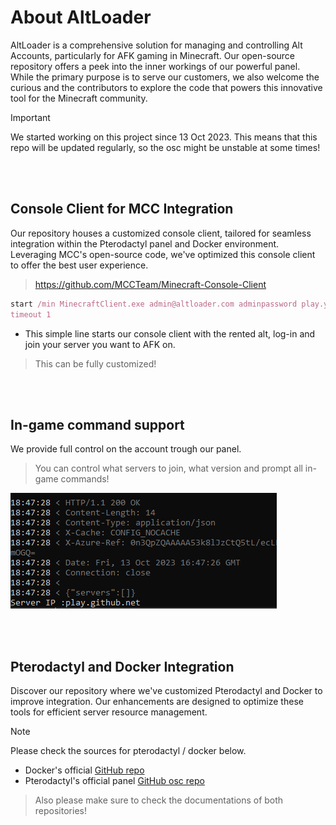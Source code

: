 # About AltLoader

AltLoader is a comprehensive solution for managing and controlling Alt Accounts, particularly for AFK gaming in Minecraft. Our open-source repository offers a peek into the inner workings of our powerful panel. While the primary purpose is to serve our customers, we also welcome the curious and the contributors to explore the code that powers this innovative tool for the Minecraft community.
> [!IMPORTANT]
> We started working on this project since 13 Oct 2023.
> This means that this repo will be updated regularly, so the osc might be unstable at some times!

<br>
<br>

## Console Client for MCC Integration

Our repository houses a customized console client, tailored for seamless integration within the Pterodactyl panel and Docker environment. Leveraging MCC's open-source code, we've optimized this console client to offer the best user experience.
> https://github.com/MCCTeam/Minecraft-Console-Client

```ruby
start /min MinecraftClient.exe admin@altloader.com adminpassword play.yourserver.com
timeout 1
```
- This simple line starts our console client with the rented alt, log-in and join your server you want to AFK on.
> This can be fully customized!

<br>
<br>

## In-game command support

We provide full control on the account trough our panel. 
> You can control what servers to join, what version and prompt all in-game commands!



![MCCscreenshot](https://github.com/devkarsten/albackend/blob/main/Screenshot%202023-10-13%20185021.png)


<br>
<br>

## Pterodactyl and Docker Integration

Discover our repository where we've customized Pterodactyl and Docker to improve integration. Our enhancements are designed to optimize these tools for efficient server resource management.
> [!NOTE]
> Please check the sources for pterodactyl / docker below.

- Docker's official [GitHub repo](https://github.com/jenkinsci/docker)
- Pterodactyl's official panel [GitHub osc repo](https://github.com/pterodactyl/panel)


> Also please make sure to check the documentations of both repositories!
